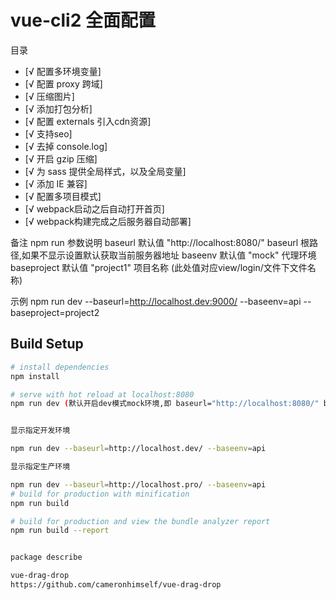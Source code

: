 # vue-cli2 全面配置
<span id="top">目录</span>

- [√ 配置多环境变量]
- [√ 配置 proxy 跨域]
- [√ 压缩图片]
- [√ 添加打包分析]
- [√ 配置 externals 引入cdn资源]
- [√ 支持seo]
- [√ 去掉 console.log]
- [√ 开启 gzip 压缩]
- [√ 为 sass 提供全局样式，以及全局变量]
- [√ 添加 IE 兼容]
- [√ 配置多项目模式]
- [√ webpack启动之后自动打开首页]
- [√ webpack构建完成之后服务器自动部署]

备注 npm run  参数说明
baseurl 默认值 "http://localhost:8080/"  baseurl 根路径,如果不显示设置默认获取当前服务器地址
baseenv 默认值 "mock"            代理环境
baseproject 默认值 "project1"    项目名称 (此处值对应view/login/文件下文件名称)

示例
npm run dev --baseurl=http://localhost.dev:9000/ --baseenv=api --baseproject=project2

## Build Setup

``` bash
# install dependencies
npm install

# serve with hot reload at localhost:8080
npm run dev (默认开启dev模式mock环境,即 baseurl="http://localhost:8080/" baseenv="mock") 


显示指定开发环境

npm run dev --baseurl=http://localhost.dev/ --baseenv=api

显示指定生产环境

npm run dev --baseurl=http://localhost.pro/ --baseenv=api
# build for production with minification
npm run build

# build for production and view the bundle analyzer report
npm run build --report


package describe

vue-drag-drop
https://github.com/cameronhimself/vue-drag-drop
